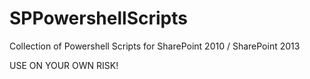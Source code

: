 SPPowershellScripts
===================

Collection of Powershell Scripts for SharePoint 2010 / SharePoint 2013

USE ON YOUR OWN RISK!